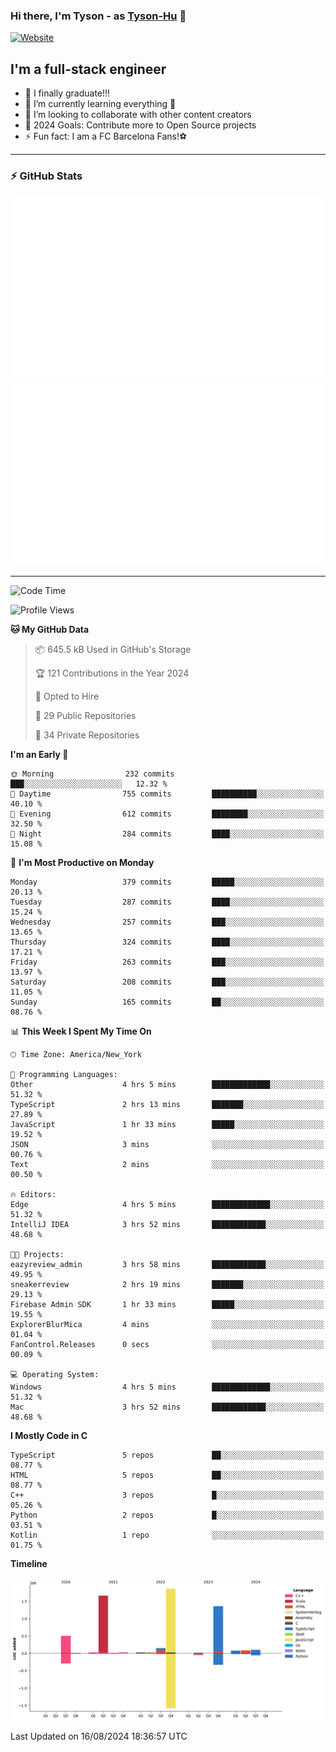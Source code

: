 ### Hi there, I'm Tyson - as [Tyson-Hu][website] 👋

[![Website](https://img.shields.io/website?label=Tianzhe.me&style=for-the-badge&url=https%3A%2F%2Ftianzhe.me)](https://tianzhe.me)


## I'm a full-stack engineer

- 🔭 I finally graduate!!!
- 🌱 I’m currently learning everything 🤣
- 👯 I’m looking to collaborate with other content creators
- 🥅 2024 Goals: Contribute more to Open Source projects
- ⚡ Fun fact: I am a FC Barcelona Fans!⚽️

---

### ⚡️ GitHub Stats
![](https://raw.githubusercontent.com/Tyson-Hu/github-stats-card/master/generated/overview.svg)
![](https://raw.githubusercontent.com/Tyson-Hu/github-stats-card/master/generated/languages.svg)

---

<!--START_SECTION:waka-->
![Code Time](http://img.shields.io/badge/Code%20Time-188%20hrs%2032%20mins-blue)

![Profile Views](http://img.shields.io/badge/Profile%20Views-0-blue)

**🐱 My GitHub Data** 

> 📦 645.5 kB Used in GitHub's Storage 
 > 
> 🏆 121 Contributions in the Year 2024
 > 
> 💼 Opted to Hire
 > 
> 📜 29 Public Repositories 
 > 
> 🔑 34 Private Repositories 
 > 
**I'm an Early 🐤** 

```text
🌞 Morning                232 commits         ███░░░░░░░░░░░░░░░░░░░░░░   12.32 % 
🌆 Daytime                755 commits         ██████████░░░░░░░░░░░░░░░   40.10 % 
🌃 Evening                612 commits         ████████░░░░░░░░░░░░░░░░░   32.50 % 
🌙 Night                  284 commits         ████░░░░░░░░░░░░░░░░░░░░░   15.08 % 
```
📅 **I'm Most Productive on Monday** 

```text
Monday                   379 commits         █████░░░░░░░░░░░░░░░░░░░░   20.13 % 
Tuesday                  287 commits         ████░░░░░░░░░░░░░░░░░░░░░   15.24 % 
Wednesday                257 commits         ███░░░░░░░░░░░░░░░░░░░░░░   13.65 % 
Thursday                 324 commits         ████░░░░░░░░░░░░░░░░░░░░░   17.21 % 
Friday                   263 commits         ███░░░░░░░░░░░░░░░░░░░░░░   13.97 % 
Saturday                 208 commits         ███░░░░░░░░░░░░░░░░░░░░░░   11.05 % 
Sunday                   165 commits         ██░░░░░░░░░░░░░░░░░░░░░░░   08.76 % 
```


📊 **This Week I Spent My Time On** 

```text
🕑︎ Time Zone: America/New_York

💬 Programming Languages: 
Other                    4 hrs 5 mins        █████████████░░░░░░░░░░░░   51.32 % 
TypeScript               2 hrs 13 mins       ███████░░░░░░░░░░░░░░░░░░   27.89 % 
JavaScript               1 hr 33 mins        █████░░░░░░░░░░░░░░░░░░░░   19.52 % 
JSON                     3 mins              ░░░░░░░░░░░░░░░░░░░░░░░░░   00.76 % 
Text                     2 mins              ░░░░░░░░░░░░░░░░░░░░░░░░░   00.50 % 

🔥 Editors: 
Edge                     4 hrs 5 mins        █████████████░░░░░░░░░░░░   51.32 % 
IntelliJ IDEA            3 hrs 52 mins       ████████████░░░░░░░░░░░░░   48.68 % 

🐱‍💻 Projects: 
eazyreview_admin         3 hrs 58 mins       ████████████░░░░░░░░░░░░░   49.95 % 
sneakerreview            2 hrs 19 mins       ███████░░░░░░░░░░░░░░░░░░   29.13 % 
Firebase Admin SDK       1 hr 33 mins        █████░░░░░░░░░░░░░░░░░░░░   19.55 % 
ExplorerBlurMica         4 mins              ░░░░░░░░░░░░░░░░░░░░░░░░░   01.04 % 
FanControl.Releases      0 secs              ░░░░░░░░░░░░░░░░░░░░░░░░░   00.09 % 

💻 Operating System: 
Windows                  4 hrs 5 mins        █████████████░░░░░░░░░░░░   51.32 % 
Mac                      3 hrs 52 mins       ████████████░░░░░░░░░░░░░   48.68 % 
```

**I Mostly Code in C** 

```text
TypeScript               5 repos             ██░░░░░░░░░░░░░░░░░░░░░░░   08.77 % 
HTML                     5 repos             ██░░░░░░░░░░░░░░░░░░░░░░░   08.77 % 
C++                      3 repos             █░░░░░░░░░░░░░░░░░░░░░░░░   05.26 % 
Python                   2 repos             █░░░░░░░░░░░░░░░░░░░░░░░░   03.51 % 
Kotlin                   1 repo              ░░░░░░░░░░░░░░░░░░░░░░░░░   01.75 % 
```



**Timeline**

![Lines of Code chart](https://raw.githubusercontent.com/Tyson-Hu/Tyson-Hu/main/assets/bar_graph.png)


 Last Updated on 16/08/2024 18:36:57 UTC
<!--END_SECTION:waka-->


[website]: https://github.com/Tyson-Hu
